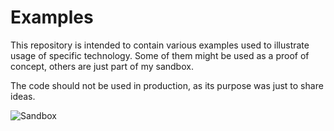 Examples
========

This repository is intended to contain various examples used to illustrate usage of specific technology. Some of them might be used as a proof of concept, others are just part of my sandbox.

The code should not be used in production, as its purpose was just to share ideas.

![Sandbox](http://www.karelia.com/images/SandvoxAppIcon.png)
